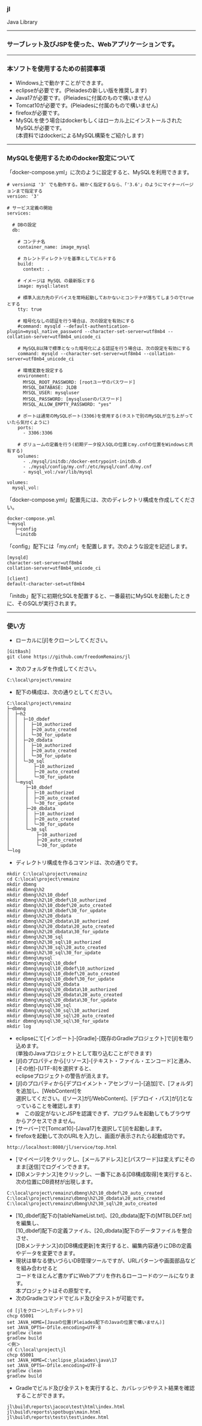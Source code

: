 ### jl
Java Library

---
### サーブレット及びJSPを使った、Webアプリケーションです。

---
### 本ソフトを使用するための前提事項
- Windows上で動かすことができます。
- eclipseが必要です。(Pleiadesの新しい版を推奨します)
- Java17が必要です。(Pleiadesに付属のもので構いません)
- Tomcat10が必要です。(Pleiadesに付属のもので構いません)
- firefoxが必要です。
- MySQLを使う場合はdockerもしくはローカル上にインストールされたMySQLが必要です。  
(本資料ではdockerによるMySQL構築をご紹介します)

---
### MySQLを使用するためのdocker設定について
「docker-compose.yml」に次のように設定すると、MySQLを利用できます。
```
# versionは '3' でも動作する。細かく指定するなら、「'3.6'」のようにマイナーバージョンまで指定する
version: '3'

# サービス定義の開始
services:

  # DBの設定
  db:

    # コンテナ名
    container_name: image_mysql

    # カレントディレクトリを基準としてビルドする
    build:
      context: .

    # イメージは MySQL の最新版とする
    image: mysql:latest

    # 標準入出力先のデバイスを常時起動しておかないとコンテナが落ちてしまうのでtrueとする
    tty: true

    # 暗号化なしの認証を行う場合は、次の設定を有効にする
    #command: mysqld --default-authentication-plugin=mysql_native_password --character-set-server=utf8mb4 --collation-server=utf8mb4_unicode_ci

    # MySQL8以降で標準となった暗号化による認証を行う場合は、次の設定を有効にする
    command: mysqld --character-set-server=utf8mb4 --collation-server=utf8mb4_unicode_ci

    # 環境変数を設定する
    environment:
      MYSQL_ROOT_PASSWORD: [rootユーザのパスワード]
      MYSQL_DATABASE: JLDB
      MYSQL_USER: mysqluser
      MYSQL_PASSWORD: [mysqluserのパスワード]
      MYSQL_ALLOW_EMPTY_PASSWORD: "yes"

    # ポートは通常のMySQLポート(3306)を使用する(ホストで別のMySQLが立ち上がっていたら気付くように)
    ports:
      - 3306:3306

    # ボリュームの定義を行う(初期データ投入SQLの位置とmy.cnfの位置をWindowsと共有する)
    volumes:
      - ./mysql/initdb:/docker-entrypoint-initdb.d
      - ./mysql/config/my.cnf:/etc/mysql/conf.d/my.cnf
      - mysql_vol:/var/lib/mysql

volumes:
  mysql_vol:
```

「docker-compose.yml」配置先には、次のディレクトリ構成を作成してください。
```
docker-compose.yml
└─mysql
   ├─config
   └─initdb
```

「config」配下には「my.cnf」を配置します。次のような設定を記述します。
```
[mysqld]
character-set-server=utf8mb4
collation-server=utf8mb4_unicode_ci

[client]
default-character-set=utf8mb4
```
「initdb」配下に初期化SQLを配置すると、一番最初にMySQLを起動したときに、そのSQLが実行されます。

---
### 使い方

- ローカルに[jl]をクローンしてください。
```
[GitBash]
git clone https://github.com/freedomRemains/jl
```
- 次のフォルダを作成してください。  
```
C:\local\project\remainz
```
- 配下の構成は、次の通りとしてください。
```
C:\local\project\remainz
├─dbmng
│  ├─h2
│  │  ├─10_dbdef
│  │  │  ├─10_authorized
│  │  │  ├─20_auto_created
│  │  │  └─30_for_update
│  │  ├─20_dbdata
│  │  │  ├─10_authorized
│  │  │  ├─20_auto_created
│  │  │  └─30_for_update
│  │  └─30_sql
│  │      ├─10_authorized
│  │      ├─20_auto_created
│  │      └─30_for_update
│  └─mysql
│      ├─10_dbdef
│      │  ├─10_authorized
│      │  ├─20_auto_created
│      │  └─30_for_update
│      ├─20_dbdata
│      │  ├─10_authorized
│      │  ├─20_auto_created
│      │  └─30_for_update
│      └─30_sql
│          ├─10_authorized
│          ├─20_auto_created
│          └─30_for_update
└─log
```
- ディレクトリ構成を作るコマンドは、次の通りです。
```
mkdir C:\local\project\remainz
cd C:\local\project\remainz
mkdir dbmng
mkdir dbmng\h2
mkdir dbmng\h2\10_dbdef
mkdir dbmng\h2\10_dbdef\10_authorized
mkdir dbmng\h2\10_dbdef\20_auto_created
mkdir dbmng\h2\10_dbdef\30_for_update
mkdir dbmng\h2\20_dbdata
mkdir dbmng\h2\20_dbdata\10_authorized
mkdir dbmng\h2\20_dbdata\20_auto_created
mkdir dbmng\h2\20_dbdata\30_for_update
mkdir dbmng\h2\30_sql
mkdir dbmng\h2\30_sql\10_authorized
mkdir dbmng\h2\30_sql\20_auto_created
mkdir dbmng\h2\30_sql\30_for_update
mkdir dbmng\mysql
mkdir dbmng\mysql\10_dbdef
mkdir dbmng\mysql\10_dbdef\10_authorized
mkdir dbmng\mysql\10_dbdef\20_auto_created
mkdir dbmng\mysql\10_dbdef\30_for_update
mkdir dbmng\mysql\20_dbdata
mkdir dbmng\mysql\20_dbdata\10_authorized
mkdir dbmng\mysql\20_dbdata\20_auto_created
mkdir dbmng\mysql\20_dbdata\30_for_update
mkdir dbmng\mysql\30_sql
mkdir dbmng\mysql\30_sql\10_authorized
mkdir dbmng\mysql\30_sql\20_auto_created
mkdir dbmng\mysql\30_sql\30_for_update
mkdir log
```
- eclipseにて[インポート]-[Gradle]-[既存のGradleプロジェクト]で[jl]を取り込めます。  
(単独のJavaプロジェクトとして取り込むことができます)
- [jl]のプロパティから[リソース]-[テキスト・ファイル・エンコード]と進み、[その他]-[UTF-8]を選択すると、  
eclipseプロジェクトの警告が消えます。
- [jl]のプロパティから[デプロイメント・アセンブリー]-[追加]で、[フォルダ]を追加し、[WebContent]を  
選択してください。([ソース]が[/WebContent]、[デプロイ・パス]が[/]となっていることを確認します)  
※　この設定がないとJSPを認識できず、プログラムを起動してもブラウザからアクセスできません。
- [サーバー]で[Tomcat10]-[Java17]を選択して[jl]を起動します。
- firefoxを起動して次のURLを入力し、画面が表示されたら起動成功です。
```
http://localhost:8080/jl/service/top.html
```
- [マイページ]をクリックし、[メールアドレス]と[パスワード]は変えずにそのまま[送信]でログインできます。
- [DBメンテナンス]をクリックし、一番下にある[DB構成取得]を実行すると、次の位置にDB資材が出現します。
```
C:\local\project\remainz\dbmng\h2\10_dbdef\20_auto_created
C:\local\project\remainz\dbmng\h2\20_dbdata\20_auto_created
C:\local\project\remainz\dbmng\h2\30_sql\20_auto_created
```
- [10_dbdef]配下の[tableNameList.txt]、[20_dbdata]配下の[MTBLDEF.txt]を編集し、  
[10_dbdef]配下の定義ファイル、[20_dbdata]配下のデータファイルを整合させ、  
[DBメンテナンス]の[DB構成更新]を実行すると、編集内容通りにDBの定義やデータを変更できます。
- 現状は単なる使いづらいDB管理ツールですが、URLパターンや画面部品などを組み合わせると  
コードをほとんど書かずにWebアプリを作れるローコードのツールになります。  
本プロジェクトはその原型です。
- 次のGradleコマンドでビルド及び全テストが可能です。
```
cd [jlをクローンしたディレクトリ]
chcp 65001
set JAVA_HOME=[Javaの位置(Pleiades配下のJavaの位置で構いません)]
set JAVA_OPTS=-Dfile.encoding=UTF-8
gradlew clean
gradlew build
＜例＞
cd C:\local\project\jl
chcp 65001
set JAVA_HOME=C:\eclipse_plaiades\java\17
set JAVA_OPTS=-Dfile.encoding=UTF-8
gradlew clean
gradlew build
```
- Gradleでビルド及び全テストを実行すると、カバレッジやテスト結果を確認することができます。
```
jl\build\reports\jacoco\test\html\index.html
jl\build\reports\spotbugs\main.html
jl\build\reports\tests\test\index.html
```
